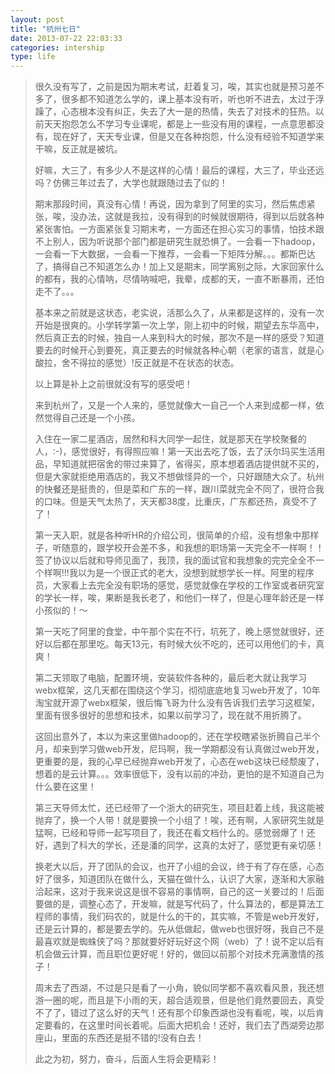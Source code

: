 ```yaml
---
layout: post
title: "杭州七日"
date: 2013-07-22 22:03:33
categories: intership
type: life
---
```


>很久没有写了，之前是因为期末考试，赶着复习，唉，其实也就是预习差不多了，很多都不知道怎么学的，课上基本没有听，听也听不进去，太过于浮躁了，心态根本没有纠正，失去了大一是的热情，失去了对技术的狂热。以前天天抱怨怎么不学习专业课呢，都是上一些没有用的课程，一点意思都没有，现在好了，天天专业课，但是又在各种抱怨，什么没有经验不知道学来干嘛，反正就是被坑。
>
>好嘛，大三了，有多少人不是这样的心情！最后的课程，大三了，毕业还远吗？仿佛三年过去了，大学也就跟随过去了似的！
>
>期末那段时间，真没有心情！再说，因为拿到了阿里的实习，然后焦虑紧张，唉，没办法，这就是我拉，没有得到的时候就很期待，得到以后就各种紧张害怕。一方面紧张复习期末考，一方面还在担心实习的事情，怕技术跟不上别人，因为听说那个部门都是研究生就恐惧了。一会看一下hadoop，一会看一下大数据，一会看一下推荐，一会看一下矩阵分解。。。都斯巴达了，搞得自己不知道怎么办！加上又是期末，同学离别之际，大家回家什么的都有，我的心情呐，尽情呐喊吧，我晕，成都的天，一直不断暴雨，还怕走不了。。。
>
>基本来之前就是这状态，老实说，活那么久了，从来都是这样的，没有一次开始是很爽的。小学转学第一次上学，刚上初中的时候，期望去东华高中，然后真正去的时候，独自一人来到科大的时候，那次不是一样的感受？知道要去的时候开心到要死，真正要去的时候就各种心朝（老家的语言，就是心酸拉，舍不得拉的感觉）!反正就是不在状态的状态。
>
>以上算是补上之前很就没有写的感受吧！
>
>来到杭州了，又是一个人来的，感觉就像大一自己一个人来到成都一样，依然觉得自己还是一个小孩。
>
>入住在一家二星酒店，居然和科大同学一起住，就是那天在学校聚餐的人，:-)，感觉很好，有得照应嘛！第一天出去吃了饭，去了沃尔玛买生活用品，早知道就把宿舍的带过来算了，省得买，原本想着酒店提供就不买的，但是大家就拒绝用酒店的，我又不想做怪异的一个，只好跟随大众了。杭州的快餐还是挺贵的，但是菜和广东的一样，跟川菜就完全不同了，很符合我的口味。但是天气太热了，天天都38度，比重庆，广东都还热，真受不了了！
>
>第一天入职，就是各种听HR的介绍公司，很简单的介绍，没有想象中那样子，听随意的，跟学校开会差不多，和我想的职场第一天完全不一样啊！！签了协议以后就和导师见面了，我顶，我的面试官和我想象的完完全全不一个样啊!!!我以为是一个很正式的老大，没想到就想学长一样。阿里的程序员，大家看上去完全没有职场的感觉，感觉就像在学校的工作室或者研究室的学长一样，唉，果断是我长老了，和他们一样了，但是心理年龄还是一样小孩似的！～
>
>第一天吃了阿里的食堂，中午那个实在不行，坑死了，晚上感觉就很好，还好以后都在那里吃。每天13元，有时候大伙不吃的，还可以用他们的卡，真爽！
>
>第二天领取了电脑，配置环境，安装软件各种的，最后老大就让我学习webx框架，这几天都在围绕这个学习，彻彻底底地复习web开发了，10年淘宝就开源了webx框架，很后悔飞哥为什么没有告诉我们去学习这框架，里面有很多很好的思想和技术，如果以前学习了，现在就不用折腾了。
>
>这回出意外了，本以为来这里做hadoop的，还在学校瞎紧张折腾自己半个月，却来到学习做web开发，尼玛啊，我一学期都没有认真做过web开发，更重要的是，我的心早已经抛弃web开发了，心态在web这块已经颓废了，想着的是云计算。。。效率很低下，没有以前的冲劲，更怕的是不知道自己为什么要在这里！
>
>第三天导师太忙，还已经带了一个浙大的研究生，项目赶着上线，我这能被抛弃了，换一个人带！就是要换一个小组了！唉，还有啊，人家研究生就是猛啊，已经和导师一起写项目了，我还在看文档什么的。感觉弱爆了！还好，遇到了科大的学长，还是潘的同学，这真的太好了，感觉更有亲切感！
>
>换老大以后，开了团队的会议，也开了小组的会议，终于有了存在感，心态好了很多，知道团队在做什么，天猫在做什么，认识了大家，逐渐和大家融洽起来，这对于我来说这是很不容易的事情啊，自己的这一关要过的！后面要做的是，调整心态了，开发嘛，就是写代码了，什么算法的，都是算法工程师的事情，我们码农的，就是什么的干的，其实嘛，不管是web开发好，还是云计算的，都是要去学的。先从低做起，做web也很好呀，我自己不是最喜欢就是蜘蛛侠了吗？那就要好好玩好这个网（web）了！说不定以后有机会做云计算，而且职位更好呢！好的，做回以前那个对技术充满激情的孩子！
>
>周末去了西湖，不过是只是看了一小角，貌似同学都不喜欢看风景，我还想游一圈的呢，而且是下小雨的天，超合适观景，但是他们竟然要回去，真受不了了，错过了这么好的天气！还有那个印象西湖也没有看呢，唉，以后肯定要看的，在这里时间长着呢。后面大把机会！还好，我们去了西湖旁边那座山，里面的东西还是挺不错的!没有白去！
>
>此之为初，努力，奋斗，后面人生将会更精彩！
